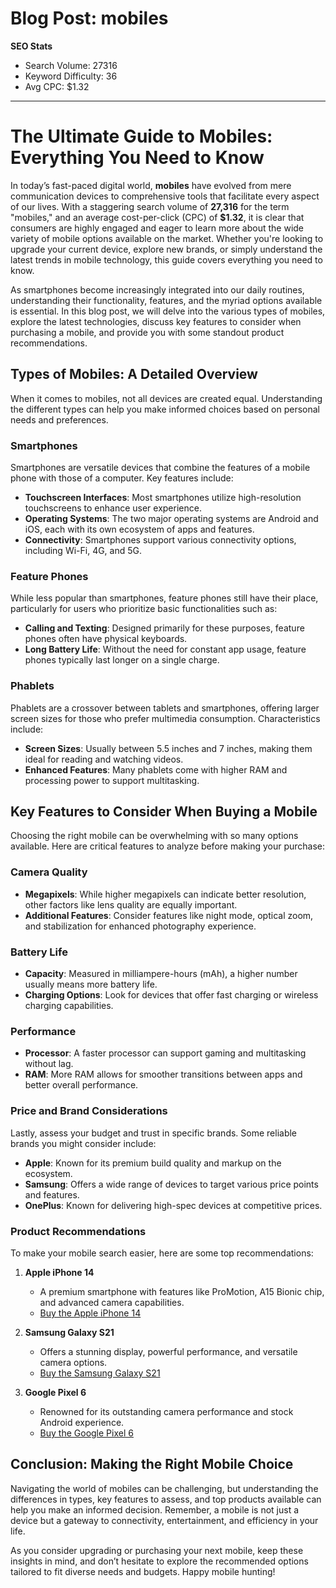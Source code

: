 # Blog Post: mobiles

**SEO Stats**  
- Search Volume: 27316  
- Keyword Difficulty: 36  
- Avg CPC: $1.32

---

# The Ultimate Guide to Mobiles: Everything You Need to Know

In today’s fast-paced digital world, **mobiles** have evolved from mere communication devices to comprehensive tools that facilitate every aspect of our lives. With a staggering search volume of **27,316** for the term "mobiles," and an average cost-per-click (CPC) of **$1.32**, it is clear that consumers are highly engaged and eager to learn more about the wide variety of mobile options available on the market. Whether you're looking to upgrade your current device, explore new brands, or simply understand the latest trends in mobile technology, this guide covers everything you need to know.

As smartphones become increasingly integrated into our daily routines, understanding their functionality, features, and the myriad options available is essential. In this blog post, we will delve into the various types of mobiles, explore the latest technologies, discuss key features to consider when purchasing a mobile, and provide you with some standout product recommendations.

## Types of Mobiles: A Detailed Overview

When it comes to mobiles, not all devices are created equal. Understanding the different types can help you make informed choices based on personal needs and preferences.

### Smartphones

Smartphones are versatile devices that combine the features of a mobile phone with those of a computer. Key features include:

- **Touchscreen Interfaces**: Most smartphones utilize high-resolution touchscreens to enhance user experience.
- **Operating Systems**: The two major operating systems are Android and iOS, each with its own ecosystem of apps and features.
- **Connectivity**: Smartphones support various connectivity options, including Wi-Fi, 4G, and 5G.

### Feature Phones

While less popular than smartphones, feature phones still have their place, particularly for users who prioritize basic functionalities such as:

- **Calling and Texting**: Designed primarily for these purposes, feature phones often have physical keyboards.
- **Long Battery Life**: Without the need for constant app usage, feature phones typically last longer on a single charge.

### Phablets

Phablets are a crossover between tablets and smartphones, offering larger screen sizes for those who prefer multimedia consumption. Characteristics include:

- **Screen Sizes**: Usually between 5.5 inches and 7 inches, making them ideal for reading and watching videos.
- **Enhanced Features**: Many phablets come with higher RAM and processing power to support multitasking.

## Key Features to Consider When Buying a Mobile

Choosing the right mobile can be overwhelming with so many options available. Here are critical features to analyze before making your purchase:

### Camera Quality

- **Megapixels**: While higher megapixels can indicate better resolution, other factors like lens quality are equally important.
- **Additional Features**: Consider features like night mode, optical zoom, and stabilization for enhanced photography experience.

### Battery Life

- **Capacity**: Measured in milliampere-hours (mAh), a higher number usually means more battery life.
- **Charging Options**: Look for devices that offer fast charging or wireless charging capabilities.

### Performance

- **Processor**: A faster processor can support gaming and multitasking without lag.
- **RAM**: More RAM allows for smoother transitions between apps and better overall performance.

### Price and Brand Considerations

Lastly, assess your budget and trust in specific brands. Some reliable brands you might consider include:

- **Apple**: Known for its premium build quality and markup on the ecosystem.
- **Samsung**: Offers a wide range of devices to target various price points and features.
- **OnePlus**: Known for delivering high-spec devices at competitive prices.

### Product Recommendations

To make your mobile search easier, here are some top recommendations:

1. **Apple iPhone 14**
   - A premium smartphone with features like ProMotion, A15 Bionic chip, and advanced camera capabilities.
   - [Buy the Apple iPhone 14](https://www.superaffiliatesite.com/apple-iphone-14-aff)

2. **Samsung Galaxy S21**
   - Offers a stunning display, powerful performance, and versatile camera options.
   - [Buy the Samsung Galaxy S21](https://www.superaffiliatesite.com/samsung-galaxy-s21-aff)

3. **Google Pixel 6**
   - Renowned for its outstanding camera performance and stock Android experience.
   - [Buy the Google Pixel 6](https://www.superaffiliatesite.com/google-pixel-6-aff)

## Conclusion: Making the Right Mobile Choice

Navigating the world of mobiles can be challenging, but understanding the differences in types, key features to assess, and top products available can help you make an informed decision. Remember, a mobile is not just a device but a gateway to connectivity, entertainment, and efficiency in your life. 

As you consider upgrading or purchasing your next mobile, keep these insights in mind, and don’t hesitate to explore the recommended options tailored to fit diverse needs and budgets. Happy mobile hunting!
